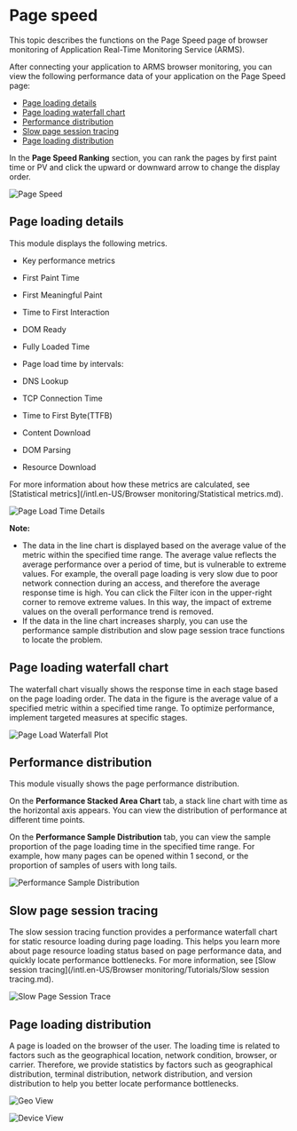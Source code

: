# Page speed

This topic describes the functions on the Page Speed page of browser monitoring of Application Real-Time Monitoring Service \(ARMS\).

After connecting your application to ARMS browser monitoring, you can view the following performance data of your application on the Page Speed page:

-   [Page loading details](#section_w5n_wpq_gfb)
-   [Page loading waterfall chart](#page)
-   [Performance distribution](#performance)
-   [Slow page session tracing](#Slowpage)
-   [Page loading distribution](#geographic)

In the **Page Speed Ranking** section, you can rank the pages by first paint time or PV and click the upward or downward arrow to change the display order.

![Page Speed](https://static-aliyun-doc.oss-accelerate.aliyuncs.com/assets/img/en-US/1092576751/p43552.png)

## Page loading details

This module displays the following metrics.

-   Key performance metrics

-   First Paint Time

-   First Meaningful Paint

-   Time to First Interaction

-   DOM Ready

-   Fully Loaded Time

-   Page load time by intervals:

-   DNS Lookup

-   TCP Connection Time

-   Time to First Byte\(TTFB\)

-   Content Download

-   DOM Parsing

-   Resource Download


For more information about how these metrics are calculated, see [Statistical metrics](/intl.en-US/Browser monitoring/Statistical metrics.md).

![Page Load Time Details](https://static-aliyun-doc.oss-accelerate.aliyuncs.com/assets/img/en-US/1092576751/p43555.png)

**Note:**

-   The data in the line chart is displayed based on the average value of the metric within the specified time range. The average value reflects the average performance over a period of time, but is vulnerable to extreme values. For example, the overall page loading is very slow due to poor network connection during an access, and therefore the average response time is high. You can click the Filter icon in the upper-right corner to remove extreme values. In this way, the impact of extreme values on the overall performance trend is removed.
-   If the data in the line chart increases sharply, you can use the performance sample distribution and slow page session trace functions to locate the problem.

## Page loading waterfall chart

The waterfall chart visually shows the response time in each stage based on the page loading order. The data in the figure is the average value of a specified metric within a specified time range. To optimize performance, implement targeted measures at specific stages.

![Page Load Waterfall Plot](https://static-aliyun-doc.oss-accelerate.aliyuncs.com/assets/img/en-US/1092576751/p43557.png)

## Performance distribution

This module visually shows the page performance distribution.

On the **Performance Stacked Area Chart** tab, a stack line chart with time as the horizontal axis appears. You can view the distribution of performance at different time points.

On the **Performance Sample Distribution** tab, you can view the sample proportion of the page loading time in the specified time range. For example, how many pages can be opened within 1 second, or the proportion of samples of users with long tails.

![Performance Sample Distribution](../images/p43558.png "Performance sample distribution")

## Slow page session tracing

The slow session tracing function provides a performance waterfall chart for static resource loading during page loading. This helps you learn more about page resource loading status based on page performance data, and quickly locate performance bottlenecks. For more information, see [Slow session tracing](/intl.en-US/Browser monitoring/Tutorials/Slow session tracing.md).

![Slow Page Session Trace](https://static-aliyun-doc.oss-accelerate.aliyuncs.com/assets/img/en-US/2092576751/p43562.png)

## Page loading distribution

A page is loaded on the browser of the user. The loading time is related to factors such as the geographical location, network condition, browser, or carrier. Therefore, we provide statistics by factors such as geographical distribution, terminal distribution, network distribution, and version distribution to help you better locate performance bottlenecks.

![Geo View](../images/p43563.png "Geographical view")

![Device View](../images/p43565.png "Terminal view")

